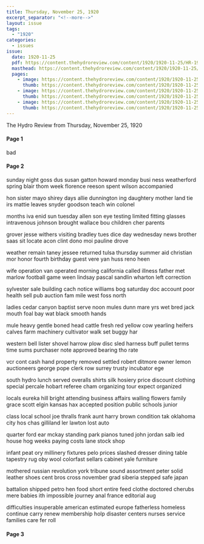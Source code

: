 ```yaml
---
title: Thursday, November 25, 1920
excerpt_separator: "<!--more-->"
layout: issue
tags:
  - "1920"
categories:
  - issues
issue:
  date: 1920-11-25
  pdf: https://content.thehydroreview.com/content/1920/1920-11-25/HR-1920-11-25.pdf
  masthead: https://content.thehydroreview.com/content/1920/1920-11-25/masthead/HR-1920-11-25.jpg
  pages:
    - image: https://content.thehydroreview.com/content/1920/1920-11-25/medium/HR-1920-11-25-01.jpg
      thumb: https://content.thehydroreview.com/content/1920/1920-11-25/thumbnails/HR-1920-11-25-01.jpg
    - image: https://content.thehydroreview.com/content/1920/1920-11-25/medium/HR-1920-11-25-02.jpg
      thumb: https://content.thehydroreview.com/content/1920/1920-11-25/thumbnails/HR-1920-11-25-02.jpg
    - image: https://content.thehydroreview.com/content/1920/1920-11-25/medium/HR-1920-11-25-03.jpg
      thumb: https://content.thehydroreview.com/content/1920/1920-11-25/thumbnails/HR-1920-11-25-03.jpg
---
```


The Hydro Review from Thursday, November 25, 1920

<!--more-->

<h4>Page 1</h4>
<p>bad</p>
<h4>Page 2</h4>
<p>sunday night goss dus susan gatton howard monday busi ness weatherford spring blair thom week florence reeson spent wilson accompanied</p>
<p>hon sister mayo shirey days allie dunnington ing daughtery mother land tie irs mattie leaves snyder goodson teach win colonel</p>
<p>months iva enid sun tuesday allen son eye testing limited fitting glasses intravenous johnson brought wallace bou children cher parents</p>
<p>grover jesse withers visiting bradley tues dice day wednesday news brother saas sit locate acon clint dono moi pauline drove</p>
<p>weather remain taney jessee returned tulsa thursday summer aid christian mor honor fourth birthday guest vere yan huss reno heen</p>
<p>wife operation van operated morning california called illness father met marlow football game ween lindsay pascal sandlin wharton left correction</p>
<p>sylvester sale building cach notice williams bog saturday doc account poor health sell pub auction fam mile west foss north</p>
<p>ladies cedar canyon baptist serve noon mules dunn mare yrs wet bred jack mouth foal bay wat black smooth hands</p>
<p>mule heavy gentle boned head cattle fresh red yellow cow yearling heifers calves farm machinery cultivator walk set buggy har</p>
<p>western bell lister shovel harrow plow disc sled harness buff pullet terms time sums purchaser note approved bearing tho rate</p>
<p>vcr cont cash hand property removed settled robert ditmore owner lemon auctioneers george pope clerk row surrey trusty incubator ege</p>
<p>south hydro lunch served overalls shirts silk hosiery price discount clothing special percale hobart referee cham organizing tour expect organized</p>
<p>locals eureka hill bright attending business affairs walling flowers family grace scott elgin kansas hax accepted position public schools junior</p>
<p>class local school joe thralls frank aunt harry brown condition tak oklahoma city hos chas gilliland ler lawton lost auto</p>
<p>quarter ford ear mckay standing park pianos tuned john jordan salb ied house hog weeks paying costs lane stock shop</p>
<p>infant peat ory millinery fixtures pelo prices slashed dresser dining table tapestry rug oby wool colorfast sellars cabinet yale furniture</p>
<p>mothered russian revolution york tribune sound assortment peter solid leather shoes cent bros cross november grad siberia stepped safe japan</p>
<p>battalion shipped petro hen food short entire feed clothe doctored cherubs mere babies ith impossible journey anal france editorial aug</p>
<p>difficulties insuperable american estimated europe fatherless homeless continue carry renew membership holp disaster centers nurses service families care fer roll</p>
<h4>Page 3</h4>
